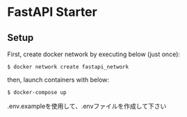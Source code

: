 # FastAPI Starter

## Setup

First, create docker network by executing below (just once):

```
$ docker network create fastapi_network
```

then, launch containers with below:

```
$ docker-compose up
```

.env.exampleを使用して、.envファイルを作成して下さい